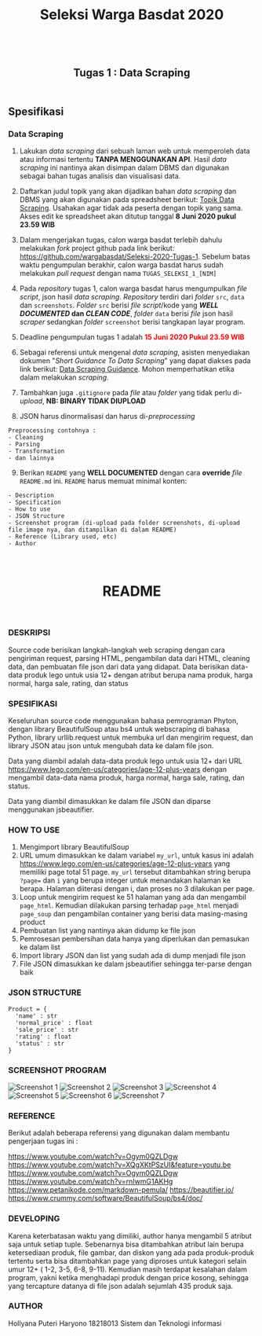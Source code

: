 <h1 align="center">
  <br>
  Seleksi Warga Basdat 2020
  <br>
  <br>
</h1>

<h2 align="center">
  <br>
  Tugas 1 : Data Scraping
  <br>
  <br>
</h2>


## Spesifikasi

### Data Scraping

1. Lakukan _data scraping_ dari sebuah laman web untuk memperoleh data atau informasi tertentu __TANPA MENGGUNAKAN API__. Hasil _data scraping_ ini nantinya akan disimpan dalam DBMS dan digunakan sebagai bahan tugas analisis dan visualisasi data.

2. Daftarkan judul topik yang akan dijadikan bahan _data scraping_ dan DBMS yang akan digunakan pada spreadsheet berikut: [Topik Data Scraping](https://docs.google.com/spreadsheets/d/1TKpyye-ZuoW0npGzylXqvQng3zYm0EzfA9RHjfeFZBk/edit?usp=sharing). Usahakan agar tidak ada peserta dengan topik yang sama. Akses edit ke spreadsheet akan ditutup tanggal __8 Juni 2020 pukul 23.59 WIB__

3. Dalam mengerjakan tugas, calon warga basdat terlebih dahulu melakukan _fork_ project github pada link berikut: https://github.com/wargabasdat/Seleksi-2020-Tugas-1. Sebelum batas waktu pengumpulan berakhir, calon warga basdat harus sudah melakukan _pull request_ dengan nama ```TUGAS_SELEKSI_1_[NIM]```

4. Pada _repository_ tugas 1, calon warga basdat harus mengumpulkan _file script_, json hasil _data scraping_. _Repository_ terdiri dari _folder_ `src`, `data` dan `screenshots`. _Folder_ `src` berisi _file script_/kode yang __*WELL DOCUMENTED* dan *CLEAN CODE*__, _folder_ `data` berisi _file_ json hasil _scraper_ sedangkan _folder_ `screenshot` berisi tangkapan layar program.

5. Deadline pengumpulan tugas 1 adalah <span style="color:red">__15 Juni 2020 Pukul 23.59 WIB__</span>

6. Sebagai referensi untuk mengenal _data scraping_, asisten menyediakan dokumen "_Short Guidance To Data Scraping_" yang dapat diakses pada link berikut: [Data Scraping Guidance](http://bit.ly/DataScrapingGuidance). Mohon memperhatikan etika dalam melakukan _scraping_.

7. Tambahkan juga `.gitignore` pada _file_ atau _folder_ yang tidak perlu di-_upload_, __NB: BINARY TIDAK DIUPLOAD__

8. JSON harus dinormalisasi dan harus di-_preprocessing_
```
Preprocessing contohnya :
- Cleaning
- Parsing
- Transformation
- dan lainnya
```

9. Berikan `README` yang __WELL DOCUMENTED__ dengan cara __override__ _file_ `README.md` ini. `README` harus memuat minimal konten:
```
- Description
- Specification
- How to use
- JSON Structure
- Screenshot program (di-upload pada folder screenshots, di-upload file image nya, dan ditampilkan di dalam README)
- Reference (Library used, etc)
- Author
```
<h1 align="center">
  <br>
  README
  <br>
  <br>
</h1>

### DESKRIPSI
Source code berisikan langkah-langkah web scraping dengan cara pengiriman request, parsing HTML, pengambilan data dari HTML, cleaning data, dan pembuatan file json dari data yang didapat.
Data berisikan data-data produk lego untuk usia 12+ dengan atribut berupa nama produk, harga normal, harga sale, rating, dan status

### SPESIFIKASI
Keseluruhan source code menggunakan bahasa pemrograman Phyton, dengan library BeautifulSoup atau bs4 untuk webscraping di bahasa Python, library urllib.request untuk membuka url dan mengirim request, dan library JSON atau json untuk mengubah data ke dalam file json.

Data yang diambil adalah data-data produk lego untuk usia 12+ dari URL https://www.lego.com/en-us/categories/age-12-plus-years dengan mengambil data-data nama produk, harga normal, harga sale, rating, dan status.

Data yang diambil dimasukkan ke dalam file JSON dan diparse menggunakan jsbeautifier.

### HOW TO USE
1. Mengimport library BeautifulSoup
2. URL umum dimasukkan ke dalam variabel `my_url`, untuk kasus ini adalah https://www.lego.com/en-us/categories/age-12-plus-years yang memiliki page total 51 page. `my_url` tersebut ditambahkan string berupa `?page=` dan `i` yang berupa integer untuk menandakan halaman ke berapa. Halaman diiterasi dengan i, dan proses no 3 dilakukan per page.
3. Loop untuk mengirim request ke 51 halaman yang ada dan mengambil `page_html`. Kemudian dilakukan parsing terhadap `page_html` menjadi `page_soup` dan pengambilan container yang berisi data masing-masing product
4. Pembuatan list yang nantinya akan didump ke file json
5. Pemrosesan pembersihan data hanya yang diperlukan dan pemasukan ke dalam list
6. Import library JSON dan list yang sudah ada di dump menjadi file json
7. File JSON dimasukkan ke dalam jsbeautifier sehingga ter-parse dengan baik

### JSON STRUCTURE
```
Product = {
  'name' : str
  'normal_price' : float
  'sale_price' : str
  'rating' : float
  'status' : str
}
```

### SCREENSHOT PROGRAM

![Screenshot 1](screenshots/Capture_1.PNG?raw=true "Capture 1")
![Screenshot 2](screenshots/Capture_2.PNG?raw=true "Capture 2")
![Screenshot 3](screenshots/Capture_3.PNG?raw=true "Capture 3")
![Screenshot 4](screenshots/Capture_4.PNG?raw=true "Capture 4")
![Screenshot 5](screenshots/Capture_5.PNG?raw=true "Capture 5")
![Screenshot 6](screenshots/Capture_6.PNG?raw=true "Capture 6")
![Screenshot 7](screenshots/Capture_7.PNG?raw=true "Capture 7")



### REFERENCE
Berikut adalah beberapa referensi yang digunakan dalam membantu pengerjaan tugas ini :

https://www.youtube.com/watch?v=Ogym0QZLDgw
https://www.youtube.com/watch?v=XQgXKtPSzUI&feature=youtu.be
https://www.youtube.com/watch?v=Ogym0QZLDgw
https://www.youtube.com/watch?v=rnIwmG1AKHg
https://www.petanikode.com/markdown-pemula/
https://beautifier.io/
https://www.crummy.com/software/BeautifulSoup/bs4/doc/


### DEVELOPING
Karena keterbatasan waktu yang dimiliki, author hanya mengambil 5 atribut saja untuk setiap tuple. Sebenarnya bisa ditambahkan atribut lain berupa ketersediaan produk, file gambar, dan diskon yang ada pada produk-produk tertentu serta bisa ditambahkan page yang diproses untuk kategori selain umur 12+ ( 1-2, 3-5, 6-8, 9-11).
Kemudian masih terdapat kesalahan dalam program, yakni ketika menghadapi produk dengan price kosong, sehingga yang tercapture datanya di file json adalah sejumlah 435 produk saja. 

### AUTHOR
Hollyana Puteri Haryono
18218013
Sistem dan Teknologi informasi